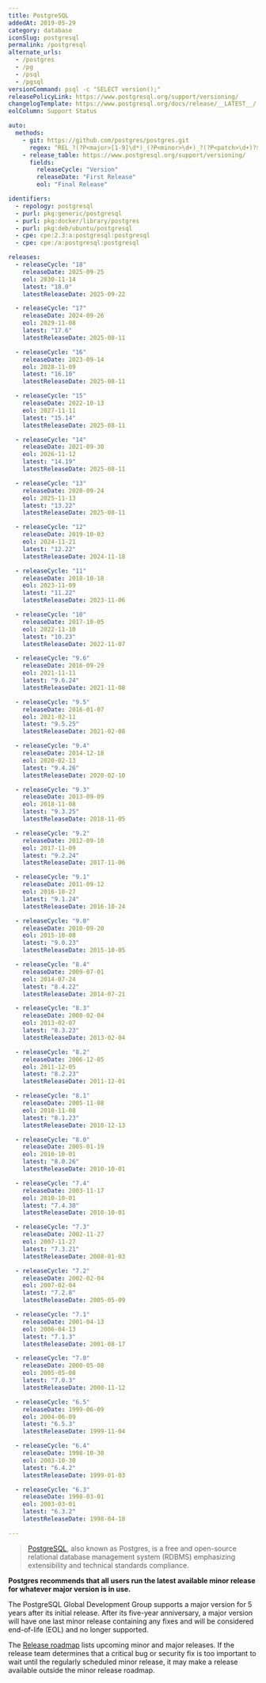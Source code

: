 ```yaml
---
title: PostgreSQL
addedAt: 2019-05-29
category: database
iconSlug: postgresql
permalink: /postgresql
alternate_urls:
  - /postgres
  - /pg
  - /psql
  - /pgsql
versionCommand: psql -c "SELECT version();"
releasePolicyLink: https://www.postgresql.org/support/versioning/
changelogTemplate: https://www.postgresql.org/docs/release/__LATEST__/
eolColumn: Support Status

auto:
  methods:
    - git: https://github.com/postgres/postgres.git
      regex: ^REL_?(?P<major>[1-9]\d*)_(?P<minor>\d+)_?(?P<patch>\d+)?$
    - release_table: https://www.postgresql.org/support/versioning/
      fields:
        releaseCycle: "Version"
        releaseDate: "First Release"
        eol: "Final Release"

identifiers:
  - repology: postgresql
  - purl: pkg:generic/postgresql
  - purl: pkg:docker/library/postgres
  - purl: pkg:deb/ubuntu/postgresql
  - cpe: cpe:2.3:a:postgresql:postgresql
  - cpe: cpe:/a:postgresql:postgresql

releases:
  - releaseCycle: "18"
    releaseDate: 2025-09-25
    eol: 2030-11-14
    latest: "18.0"
    latestReleaseDate: 2025-09-22

  - releaseCycle: "17"
    releaseDate: 2024-09-26
    eol: 2029-11-08
    latest: "17.6"
    latestReleaseDate: 2025-08-11

  - releaseCycle: "16"
    releaseDate: 2023-09-14
    eol: 2028-11-09
    latest: "16.10"
    latestReleaseDate: 2025-08-11

  - releaseCycle: "15"
    releaseDate: 2022-10-13
    eol: 2027-11-11
    latest: "15.14"
    latestReleaseDate: 2025-08-11

  - releaseCycle: "14"
    releaseDate: 2021-09-30
    eol: 2026-11-12
    latest: "14.19"
    latestReleaseDate: 2025-08-11

  - releaseCycle: "13"
    releaseDate: 2020-09-24
    eol: 2025-11-13
    latest: "13.22"
    latestReleaseDate: 2025-08-11

  - releaseCycle: "12"
    releaseDate: 2019-10-03
    eol: 2024-11-21
    latest: "12.22"
    latestReleaseDate: 2024-11-18

  - releaseCycle: "11"
    releaseDate: 2018-10-18
    eol: 2023-11-09
    latest: "11.22"
    latestReleaseDate: 2023-11-06

  - releaseCycle: "10"
    releaseDate: 2017-10-05
    eol: 2022-11-10
    latest: "10.23"
    latestReleaseDate: 2022-11-07

  - releaseCycle: "9.6"
    releaseDate: 2016-09-29
    eol: 2021-11-11
    latest: "9.6.24"
    latestReleaseDate: 2021-11-08

  - releaseCycle: "9.5"
    releaseDate: 2016-01-07
    eol: 2021-02-11
    latest: "9.5.25"
    latestReleaseDate: 2021-02-08

  - releaseCycle: "9.4"
    releaseDate: 2014-12-18
    eol: 2020-02-13
    latest: "9.4.26"
    latestReleaseDate: 2020-02-10

  - releaseCycle: "9.3"
    releaseDate: 2013-09-09
    eol: 2018-11-08
    latest: "9.3.25"
    latestReleaseDate: 2018-11-05

  - releaseCycle: "9.2"
    releaseDate: 2012-09-10
    eol: 2017-11-09
    latest: "9.2.24"
    latestReleaseDate: 2017-11-06

  - releaseCycle: "9.1"
    releaseDate: 2011-09-12
    eol: 2016-10-27
    latest: "9.1.24"
    latestReleaseDate: 2016-10-24

  - releaseCycle: "9.0"
    releaseDate: 2010-09-20
    eol: 2015-10-08
    latest: "9.0.23"
    latestReleaseDate: 2015-10-05

  - releaseCycle: "8.4"
    releaseDate: 2009-07-01
    eol: 2014-07-24
    latest: "8.4.22"
    latestReleaseDate: 2014-07-21

  - releaseCycle: "8.3"
    releaseDate: 2008-02-04
    eol: 2013-02-07
    latest: "8.3.23"
    latestReleaseDate: 2013-02-04

  - releaseCycle: "8.2"
    releaseDate: 2006-12-05
    eol: 2011-12-05
    latest: "8.2.23"
    latestReleaseDate: 2011-12-01

  - releaseCycle: "8.1"
    releaseDate: 2005-11-08
    eol: 2010-11-08
    latest: "8.1.23"
    latestReleaseDate: 2010-12-13

  - releaseCycle: "8.0"
    releaseDate: 2005-01-19
    eol: 2010-10-01
    latest: "8.0.26"
    latestReleaseDate: 2010-10-01

  - releaseCycle: "7.4"
    releaseDate: 2003-11-17
    eol: 2010-10-01
    latest: "7.4.30"
    latestReleaseDate: 2010-10-01

  - releaseCycle: "7.3"
    releaseDate: 2002-11-27
    eol: 2007-11-27
    latest: "7.3.21"
    latestReleaseDate: 2008-01-03

  - releaseCycle: "7.2"
    releaseDate: 2002-02-04
    eol: 2007-02-04
    latest: "7.2.8"
    latestReleaseDate: 2005-05-09

  - releaseCycle: "7.1"
    releaseDate: 2001-04-13
    eol: 2006-04-13
    latest: "7.1.3"
    latestReleaseDate: 2001-08-17

  - releaseCycle: "7.0"
    releaseDate: 2000-05-08
    eol: 2005-05-08
    latest: "7.0.3"
    latestReleaseDate: 2000-11-12

  - releaseCycle: "6.5"
    releaseDate: 1999-06-09
    eol: 2004-06-09
    latest: "6.5.3"
    latestReleaseDate: 1999-11-04

  - releaseCycle: "6.4"
    releaseDate: 1998-10-30
    eol: 2003-10-30
    latest: "6.4.2"
    latestReleaseDate: 1999-01-03

  - releaseCycle: "6.3"
    releaseDate: 1998-03-01
    eol: 2003-03-01
    latest: "6.3.2"
    latestReleaseDate: 1998-04-18

---
```


> [PostgreSQL](https://www.postgresql.org/), also known as Postgres, is a free and open-source
> relational database management system (RDBMS) emphasizing extensibility and technical standards
> compliance.

**Postgres recommends that all users run the latest available minor release for whatever major
version is in use.**

The PostgreSQL Global Development Group supports a major version for 5 years after its initial
release. After its five-year anniversary, a major version will have one last minor release
containing any fixes and will be considered end-of-life (EOL) and no longer supported.

The [Release roadmap](https://www.postgresql.org/developer/roadmap/) lists upcoming minor and major
releases. If the release team determines that a critical bug or security fix is too important to
wait until the regularly scheduled minor release, it may make a release available outside the
minor release roadmap.
